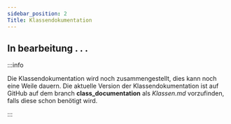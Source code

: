 ```yaml
---
sidebar_position: 2
Title: Klassendokumentation
---
```

## In bearbeitung . . .

:::info

Die Klassendokumentation wird noch zusammengestellt, dies kann noch eine Weile dauern. Die aktuelle Version der Klassendokumentation ist auf GitHub auf dem branch **class_documentation** als *Klassen.md* vorzufinden, falls diese schon benötigt wird.

:::
